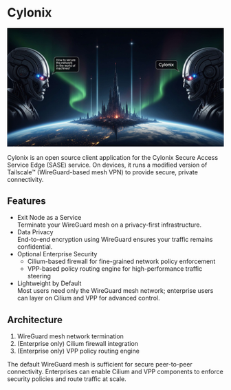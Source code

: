 # Cylonix

![Cylonix](./landing.jpeg)

Cylonix is an open source client application for the Cylonix Secure Access Service Edge (SASE) service. On devices, it runs a modified version of Tailscale™ (WireGuard-based mesh VPN) to provide secure, private connectivity.

## Features

- Exit Node as a Service  
  Terminate your WireGuard mesh on a privacy-first infrastructure.  
- Data Privacy  
  End-to-end encryption using WireGuard ensures your traffic remains confidential.  
- Optional Enterprise Security  
  - Cilium-based firewall for fine-grained network policy enforcement  
  - VPP-based policy routing engine for high-performance traffic steering  
- Lightweight by Default  
  Most users need only the WireGuard mesh network; enterprise users can layer on Cilium and VPP for advanced control.

## Architecture

1. WireGuard mesh network termination  
2. (Enterprise only) Cilium firewall integration  
3. (Enterprise only) VPP policy routing engine

The default WireGuard mesh is sufficient for secure peer-to-peer connectivity. Enterprises can enable Cilium and VPP components to enforce security policies and route traffic at scale.

<!--

**Here are some ideas to get you started:**

🙋‍♀️ A short introduction - what is your organization all about?
🌈 Contribution guidelines - how can the community get involved?
👩‍💻 Useful resources - where can the community find your docs? Is there anything else the community should know?
🍿 Fun facts - what does your team eat for breakfast?
🧙 Remember, you can do mighty things with the power of [Markdown](https://docs.github.com/github/writing-on-github/getting-started-with-writing-and-formatting-on-github/basic-writing-and-formatting-syntax)
-->
